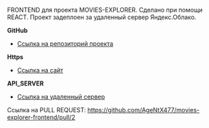 FRONTEND для проекта MOVIES-EXPLORER. Сделано при помощи REACT.
Проект задеплоен за удаленный сервер Яндекс.Облако.

**GitHub**

* [Ссылка на репозиторий проекта](https://github.com/AgeNtX477/movies-explorer-frontend/)

**Https** 

* [Ссылка на сайт](http://agentx.explorer.nomoredomainsclub.ru)

**API_SERVER**

* [Ссылка на удаленный сервер](https://api.agentx.explorer.nomoredomains.club)

Ccылка на PULL REQUEST: https://github.com/AgeNtX477/movies-explorer-frontend/pull/2


